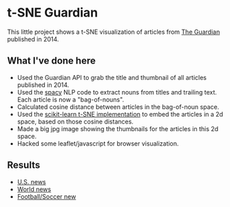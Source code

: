 # t-SNE Guardian
This little project shows a t-SNE visualization of articles from [The Guardian](guardian.co.uk) published in 2014.

## What I've done here
- Used the Guardian API to grab the title and thumbnail of all articles published in 2014.
- Used the [spacy](https://honnibal.github.io/spaCy/) NLP code to extract nouns from titles and trailing text.  Each article is now a "bag-of-nouns".
- Calculated cosine distance between articles in the bag-of-noun space.
- Used the [scikit-learn t-SNE implementation](http://scikit-learn.org/stable/modules/generated/sklearn.manifold.TSNE.html) to embed the articles in a 2d space, based on those cosine distances.
- Made a big jpg image showing the thumbnails for the articles in this 2d space.
- Hacked some leaflet/javascript for browser visualization.

## Results
- [U.S. news](http://stanford.edu/~rkeisler/tsne_guardian/us/)
- [World news](http://stanford.edu/~rkeisler/tsne_guardian/world/)
- [Football/Soccer new](http://stanford.edu/~rkeisler/tsne_guardian/football/)
 
